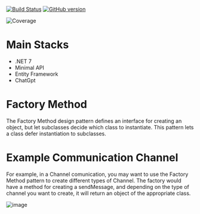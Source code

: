 [![Build Status](https://travis-ci.org/joemccann/dillinger.svg?branch=master)](https://travis-ci.org/joemccann/dillinger)
[![GitHub version](https://badge.fury.io/gh/Naereen%2FStrapDown.js.svg)](https://github.com/Naereen/StrapDown.js)



![Coverage](https://github.com/renanvolkers/DesignPatterns/main/coverage_badge.svg?sanitize=true)

# Main Stacks
* .NET 7 
* Minimal API
* Entity Framework
* ChatGpt


# Factory Method
The Factory Method design pattern defines an interface for creating an object, but let subclasses decide which class to instantiate. This pattern lets a class defer instantiation to subclasses.

# Example Communication Channel
For example, in a Channel comunication, you may want to use the Factory Method pattern to create different types of Channel. The factory would have a method for creating a sendMessage, and depending on the type of channel you want to create, it will return an object of the appropriate class.

![image](https://user-images.githubusercontent.com/5272594/215632218-5e24f296-d295-4928-9665-5477b047bdae.png)
